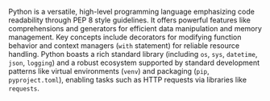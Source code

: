 Python is a versatile, high-level programming language emphasizing code readability through PEP 8 style guidelines. It offers powerful features like comprehensions and generators for efficient data manipulation and memory management. Key concepts include decorators for modifying function behavior and context managers (`with` statement) for reliable resource handling. Python boasts a rich standard library (including `os`, `sys`, `datetime`, `json`, `logging`) and a robust ecosystem supported by standard development patterns like virtual environments (`venv`) and packaging (`pip`, `pyproject.toml`), enabling tasks such as HTTP requests via libraries like `requests`.
